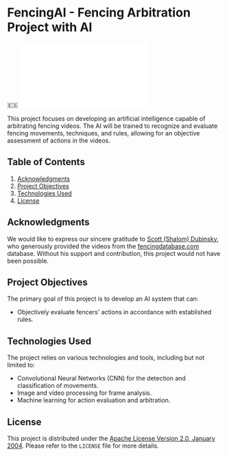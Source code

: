 # FencingAI - Fencing Arbitration Project with AI

🇪🇸 [![Versión Española](README.md)](README.md)

This project focuses on developing an artificial intelligence capable of arbitrating fencing videos. The AI will be trained to recognize and evaluate fencing movements, techniques, and rules, allowing for an objective assessment of actions in the videos.

## Table of Contents

1. [Acknowledgments](#acknowledgments)
2. [Project Objectives](#project-objectives)
3. [Technologies Used](#technologies-used)
4. [License](#license)

## Acknowledgments

We would like to express our sincere gratitude to [Scott (Shalom) Dubinsky](https://www.linkedin.com/in/sdubinsky/), who generously provided the videos from the [fencingdatabase.com](https://www.fencingdatabase.com) database. Without his support and contribution, this project would not have been possible.

## Project Objectives

The primary goal of this project is to develop an AI system that can:

- Objectively evaluate fencers' actions in accordance with established rules.

## Technologies Used

The project relies on various technologies and tools, including but not limited to:

- Convolutional Neural Networks (CNN) for the detection and classification of movements.
- Image and video processing for frame analysis.
- Machine learning for action evaluation and arbitration.

## License

This project is distributed under the [Apache License Version 2.0, January 2004](LICENSE). Please refer to the `LICENSE` file for more details.
